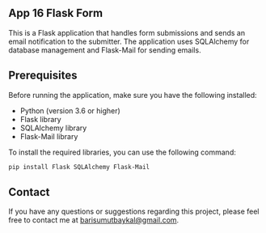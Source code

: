 ## App 16 Flask Form
This is a Flask application that handles form submissions and sends an email notification to the submitter. The application uses SQLAlchemy for database management and Flask-Mail for sending emails.

## Prerequisites
Before running the application, make sure you have the following installed:

- Python (version 3.6 or higher)
- Flask library
- SQLAlchemy library
- Flask-Mail library
  
To install the required libraries, you can use the following command:

```bash
pip install Flask SQLAlchemy Flask-Mail
```

## Contact
If you have any questions or suggestions regarding this project, please feel free to contact me at barisumutbaykal@gmail.com.
